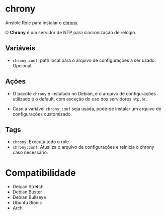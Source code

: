 # chrony

Ansible Role para instalar o [chrony](https://chrony.tuxfamily.org/).

O **Chrony** é um servidor de NTP para sincronização de relógio.

## Variáveis

- `chrony_conf`: path local para o arquivo de configurações a ser usado.
  Opcional.

## Ações

- O pacote `chrony` é instalado no Debian, e o arquivo de configurações
  utilizado é o default, com exceção do uso dos servidores `ntp.br`.

- Caso a variável `chrony_conf` seja usada, pode-se instalar um arquivo de
  configurações customizado.

## Tags

- `chrony`: Executa todo o role.
- `chrony:conf`: Atualiza o arquivo de configurações e reinicia o chrony caso
  necessário.

# Compatibilidade

- Debian Stretch
- Debian Buster
- Debian Bullseye
- Ubuntu Bionic
- Arch
